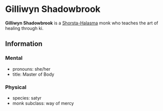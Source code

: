# Gilliwyn Shadowbrook

**Gilliwyn Shadowbrook** is a [Shorsta-Halasma](../shorsta-halasma.md) monk who teaches the art of healing through ki.

## Information

### Mental

- pronouns: she/her
- title: Master of Body

### Physical

- species: satyr
- monk subclass: way of mercy
